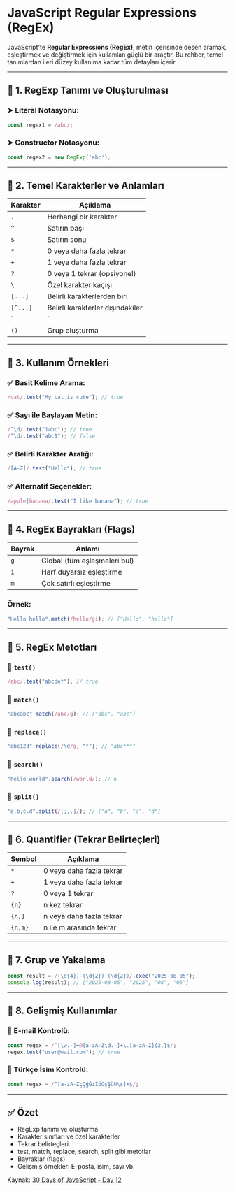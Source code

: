 # JavaScript Regular Expressions (RegEx)

JavaScript'te **Regular Expressions (RegEx)**, metin içerisinde desen aramak, eşleştirmek ve değiştirmek için kullanılan güçlü bir araçtır. Bu rehber, temel tanımlardan ileri düzey kullanıma kadar tüm detayları içerir.

---

## 📌 1. RegExp Tanımı ve Oluşturulması

### ➤ Literal Notasyonu:
```js
const regex1 = /abc/;
```

### ➤ Constructor Notasyonu:
```js
const regex2 = new RegExp('abc');
```

---

## 📌 2. Temel Karakterler ve Anlamları

| Karakter | Açıklama |
|----------|----------|
| `.`      | Herhangi bir karakter |
| `^`      | Satırın başı |
| `$`      | Satırın sonu |
| `*`      | 0 veya daha fazla tekrar |
| `+`      | 1 veya daha fazla tekrar |
| `?`      | 0 veya 1 tekrar (opsiyonel) |
| `\`     | Özel karakter kaçışı |
| `[...]`  | Belirli karakterlerden biri |
| `[^...]` | Belirli karakterler dışındakiler |
| `|`      | Veya (alternatif) |
| `()`     | Grup oluşturma |

---

## 📌 3. Kullanım Örnekleri

### ✅ Basit Kelime Arama:
```js
/cat/.test("My cat is cute"); // true
```

### ✅ Sayı ile Başlayan Metin:
```js
/^\d/.test("1abc"); // true
/^\d/.test("abc1"); // false
```

### ✅ Belirli Karakter Aralığı:
```js
/[A-Z]/.test("Hello"); // true
```

### ✅ Alternatif Seçenekler:
```js
/apple|banana/.test("I like banana"); // true
```

---

## 📌 4. RegEx Bayrakları (Flags)

| Bayrak | Anlamı |
|--------|--------|
| `g`    | Global (tüm eşleşmeleri bul) |
| `i`    | Harf duyarsız eşleştirme |
| `m`    | Çok satırlı eşleştirme |

### Örnek:
```js
"Hello hello".match(/hello/gi); // ["Hello", "hello"]
```

---

## 📌 5. RegEx Metotları

### 🔹 `test()`
```js
/abc/.test("abcdef"); // true
```

### 🔹 `match()`
```js
"abcabc".match(/abc/g); // ["abc", "abc"]
```

### 🔹 `replace()`
```js
"abc123".replace(/\d/g, "*"); // "abc***"
```

### 🔹 `search()`
```js
"hello world".search(/world/); // 6
```

### 🔹 `split()`
```js
"a,b;c.d".split(/[;,.]/); // ["a", "b", "c", "d"]
```

---

## 📌 6. Quantifier (Tekrar Belirteçleri)

| Sembol | Açıklama |
|--------|----------|
| `*`    | 0 veya daha fazla tekrar |
| `+`    | 1 veya daha fazla tekrar |
| `?`    | 0 veya 1 tekrar |
| `{n}`  | n kez tekrar |
| `{n,}` | n veya daha fazla tekrar |
| `{n,m}`| n ile m arasında tekrar |

---

## 📌 7. Grup ve Yakalama

```js
const result = /(\d{4})-(\d{2})-(\d{2})/.exec("2025-08-05");
console.log(result); // ["2025-08-05", "2025", "08", "05"]
```

---

## 📌 8. Gelişmiş Kullanımlar

### 📧 E-mail Kontrolü:
```js
const regex = /^[\w.-]+@[a-zA-Z\d.-]+\.[a-zA-Z]{2,}$/;
regex.test("user@mail.com"); // true
```

### 👤 Türkçe İsim Kontrolü:
```js
const regex = /^[a-zA-ZçÇğĞıİöÖşŞüÜ\s]+$/;
```

---

## ✅ Özet

- RegExp tanımı ve oluşturma
- Karakter sınıfları ve özel karakterler
- Tekrar belirteçleri
- test, match, replace, search, split gibi metotlar
- Bayraklar (flags)
- Gelişmiş örnekler: E-posta, isim, sayı vb.

Kaynak: [30 Days of JavaScript - Day 12](https://github.com/Asabeneh/30-Days-Of-JavaScript/blob/master/12_Day_Regular_expressions/12_day_regular_expressions.md)
